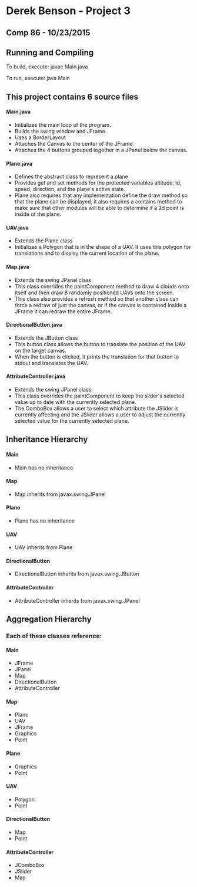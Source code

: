 # Derek Benson - Project 3
## Comp 86 - 10/23/2015

## Running and Compiling

To build, execute: javac Main.java

To run, execute: java Main

## This project contains 6 source files

#### Main.java
- Initializes the main loop of the program.
- Builds the swing window and JFrame.
- Uses a BorderLayout
- Attaches the Canvas to the center of the JFrame.
- Attaches the 4 buttons grouped together in a JPanel below the canvas.

#### Plane.java
- Defines the abstract class to represent a plane
- Provides get and set methods for the protected variables
altitude, id, speed, direction, and the plane's active state.
- Plane also requires that any implementation define the draw method 
so that the plane can be displayed, it also requires a contains method
to make sure that other modules will be able to determine if a 2d point 
is inside of the plane.

#### UAV.java
- Extends the Plane class
- Initializes a Polygon that is in the shape of a UAV. It uses this polygon
for translations and to display the current location of the plane.

#### Map.java
- Extends the swing JPanel class
- This class overrides the paintComponent method to draw 4 clouds onto itself
and then draw 8 randomly positioned UAVs onto the screen.
- This class also provides a refresh method so that another class can force a
redraw of just the canvas, or if the canvas is contained inside a JFrame it can
redraw the entire JFrame.

#### DirectionalButton.java
- Extends the JButton class
- This button class allows the button to translate the position of the UAV on
the target canvas.
- When the button is clicked, it prints the translation for that
button to stdout and translates the UAV.

#### AttributeController.java
- Extends the swing JPanel class.
- This class overrides the paintComponent to keep the slider's selected value
up to date with the currently selected plane.
- The ComboBox allows a user to select which attribute the JSlider is currently
affecting and the JSlider allows a user to adjust the currently selected value
for the currently selected plane.

## Inheritance Hierarchy

#### Main
- Main has no inheritance

#### Map
- Map inherits from javax.swing.JPanel

#### Plane
- Plane has no inheritance

#### UAV
- UAV inherits from Plane

#### DirectionalButton
- DirectionalButton inherits from javax.swing.JButton

#### AttributeController
- AttributeController inherits from javax.swing.JPanel

## Aggregation Hierarchy
### Each of these classes reference:

#### Main
- JFrame
- JPanel
- Map
- DirectionalButton
- AttributeController

#### Map
- Plane
- UAV
- JFrame
- Graphics
- Point

#### Plane
- Graphics
- Point

#### UAV
- Polygon
- Point

#### DirectionalButton
- Map
- Point

#### AttributeController
- JComboBox
- JSlider
- Map

